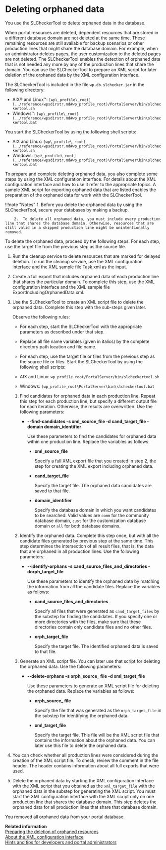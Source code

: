 # Deleting orphaned data

You use the SLCheckerTool to delete orphaned data in the database.

When portal resources are deleted, dependent resources that are stored in a different database domain are not deleted at the same time. These remaining resources are still available for backup scenarios or other production lines that might share the database domain. For example, when an administrator deletes pages, the user customization to the deleted pages are not deleted. The SLCheckerTool enables the detection of orphaned data that is not needed any more by any of the production lines that share the domain. You can use the SLCheckerTool to prepare an XML script for later deletion of the orphaned data by the XML configuration interface.

The SLCheckerTool is included in the file `wp.db.slchecker.jar` in the following directory:

-   AIX® and Linux™: `[wp\_profile\_root](../reference/wpsdirstr.md#wp_profile_root)/PortalServer/bin/slcheckertool.sh`
-   Windows™: `[wp\_profile\_root](../reference/wpsdirstr.md#wp_profile_root)\PortalServer\bin\slcheckertool.bat`

You start the SLCheckerTool by using the following shell scripts:

-   AIX and Linux: `[wp\_profile\_root](../reference/wpsdirstr.md#wp_profile_root)/PortalServer/bin/slcheckertool.sh`
-   Windows: `[wp\_profile\_root](../reference/wpsdirstr.md#wp_profile_root)\PortalServer\bin\slcheckertool.bat`

To prepare and complete deleting orphaned data, you also complete some steps by using the XML configuration interface. For details about the XML configuration interface and how to use it refer to the appropriate topics. A sample XML script for exporting orphaned data that are listed enables the preparation of the orphaned data for work with the SLCheckerTool.

!!!note "Notes"
        1.  Before you delete the orphaned data by using the SLCheckerTool, secure your databases by making a backup.
    
        2.  To delete all orphaned data, you must include every production line that shares the database domain. Otherwise, resources that are still valid in a skipped production line might be unintentionally removed.

To delete the orphaned data, proceed by the following steps. For each step, use the target file from the previous step as the source file.

1.  Run the cleanup service to delete resources that are marked for delayed deletion. To run the cleanup service, use the XML configuration interface and the XML sample file Task.xml as the input.

2.  Create a full export that includes orphaned data of each production line that shares the particular domain. To complete this step, use the XML configuration interface and the XML sample file ExportIncludingOrphanedData.xml.

3.  Use the SLCheckerTool to create an XML script file to delete the orphaned data. Complete this step with the sub-steps given later.

    Observe the following rules:

    -   For each step, start the SLCheckerTool with the appropriate parameters as described under that step.
    -   Replace all file name variables (given in italics) by the complete directory path location and file name.
    -   For each step, use the target file or files from the previous step as the source file or files.
    Start the SLCheckerTool by using the following shell scripts:


    -   AIX and Linux: `wp_profile_root/PortalServer/bin/slcheckertool.sh`
    -   Windows: `[wp_profile_root\PortalServer\bin\slcheckertool.bat`
    
    1.  Find candidates for orphaned data in each production line. Repeat this step for each production line, but specify a different output file for each iteration. Otherwise, the results are overwritten. Use the following parameters:

        -   **--find-candidates -s xml_source_file -d cand_target_file -domain domain_identifier**

            Use these parameters to find the candidates for orphaned data within one production line. Replace the variables as follows:

            -   **xml_source_file**

                Specify a full XML export file that you created in step 2, the step for creating the XML export including orphaned data.

            -   **cand_target_file**

                Specify the target file. The orphaned data candidates are saved to that file.

            -   **domain_identifier**

                Specify the database domain in which you want candidates to be searched. Valid values are `comm` for the community database domain, `cust` for the customization database domain or `all` for both database domains.

    2.  Identify the orphaned data. Complete this step once, but with all the candidate files generated by previous step at the same time. This step determines the intersection of all result files, that is, the data that are orphaned in all production lines. Use the following parameters:

        -   **--identify-orphans -s cand_source_files_and_directories -dorph_target_file**

            Use these parameters to identify the orphaned data by matching the information from all the candidate files. Replace the variables as follows:

            -   **cand_source_files_and_directories**

                Specify all files that were generated as `cand_target_files` by the substep for finding the candidates. If you specify one or more directories with the files, make sure that these directories contain only candidate files and no other files.

            -   **orph_target_file**

                Specify the target file. The identified orphaned data is saved to that file.

    3.  Generate an XML script file. You can later use that script for deleting the orphaned data. Use the following parameters:

        -   **--delete-orphans -s orph_source_ file -d xml_target_file**

            Use these parameters to generate an XML script file for deleting the orphaned data. Replace the variables as follows:

            -   **orph_source_ file**

                Specify the file that was generated as the `orph_target_file` in the substep for identifying the orphaned data.

            -   **xml_target_file**

                Specify the target file. This file will be the XML script file that contains the information about the orphaned data. You can later use this file to delete the orphaned data.

4.  You can check whether all production lines were considered during the creation of the XML script file. To check, review the comment in the file header. The header contains information about all full exports that were used.

5.  Delete the orphaned data by starting the XML configuration interface with the XML script that you obtained as the `xml_target_file` with the orphaned data in the substep for generating the XML script. You must start the XML configuration interface with the XML script only on one production line that shares the database domain. This step deletes the orphaned data for all production lines that share that database domain.

You removed all orphaned data from your portal database.

**Related information**  
[Preparing the deletion of orphaned resources](../../../extend_dx/development_tools/portal_admin_tools/xml_config_interface/working_xml_config_interface/using_xml_config_cmd_line/adxmltsk_del_orphan_res.md)<br>
[About the XML configuration interface](../../../extend_dx/development_tools/portal_admin_tools/xml_config_interface/index.md)<br>
[Hints and tips for developers and portal administrators](../../../build_sites/tagging_rating/hints_tips_tag_rate/tag_rate_ref_hintip_4admins.md)

